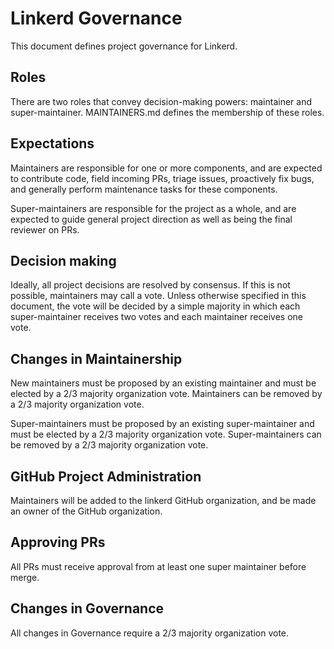# Linkerd Governance

This document defines project governance for Linkerd.

## Roles

There are two roles that convey decision-making powers: maintainer and
super-maintainer. MAINTAINERS.md defines the membership of these roles.

## Expectations

Maintainers are responsible for one or more components, and are expected to
contribute code, field incoming PRs, triage issues, proactively fix bugs, and
generally perform maintenance tasks for these components.

Super-maintainers are responsible for the project as a whole, and are expected
to guide general project direction as well as being the final reviewer on PRs.

## Decision making

Ideally, all project decisions are resolved by consensus. If this is not
possible, maintainers may call a vote. Unless otherwise specified in this
document, the vote will be decided by a simple majority in which each
super-maintainer receives two votes and each maintainer receives one vote.

## Changes in Maintainership

New maintainers must be proposed by an existing maintainer and must be elected
by a 2/3 majority organization vote. Maintainers can be removed by a 2/3
majority organization vote.

Super-maintainers must be proposed by an existing super-maintainer and must be
elected by a 2/3 majority organization vote. Super-maintainers can be removed
by a 2/3 majority organization vote.

## GitHub Project Administration

Maintainers will be added to the linkerd GitHub organization, and be made an
owner of the GitHub organization.

## Approving PRs

All PRs must receive approval from at least one super maintainer before merge.

## Changes in Governance

All changes in Governance require a 2/3 majority organization vote.

